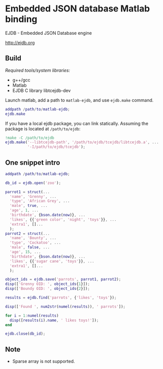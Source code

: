 Embedded JSON database Matlab binding
=====================================

EJDB - Embedded JSON Database engine

http://ejdb.org

Build
-----

_Required tools/system libraries:_

 * g++/gcc
 * Matlab
 * EJDB C library libtcejdb-dev

Launch matlab, add a path to `matlab-ejdb`, and use `ejdb.make` command.

```Matlab
addpath /path/to/matlab-ejdb;
ejdb.make
```

If you have a local ejdb package, you can link statically. Assuming the package
is located at `/path/to/ejdb`:

```Matlab
!make -C /path/to/ejdb
ejdb.make('--libtcejdb-path', '/path/to/ejdb/tcejdb/libtcejdb.a', ...
          '-I/path/to/ejdb/tcejdb');
```


One snippet intro
-----------------

```Matlab
addpath /path/to/matlab-ejdb;

db_id = ejdb.open('zoo');

parrot1 = struct(...
  'name', 'Grenny', ...
  'type', 'African Grey', ...
  'male', true, ...
  'age', 1, ...
  'birthdate', {bson.date(now)}, ...
  'likes', {{'green color', 'night', 'toys'}}, ...
  'extra1', []...
  );
parrot2 = struct(...
  'name', 'Bounty', ...
  'type', 'Cockatoo', ...
  'male', false, ...
  'age', 15, ...
  'birthdate', {bson.date(now)}, ...
  'likes', {{'sugar cane', 'toys'}}, ...
  'extra1', []...
  );

object_ids = ejdb.save('parrots', parrot1, parrot2);
disp(['Grenny OID: ', object_ids{1}]);
disp(['Boundy OID: ', object_ids{2}]);

results = ejdb.find('parrots', {'likes', 'toys'});

disp(['Found ', num2str(numel(results)), ' parrots']);

for i = 1:numel(results)
  disp([results(i).name, ' likes toys!']);
end

ejdb.close(db_id);
```

Note
----

 * Sparse array is not supported.
